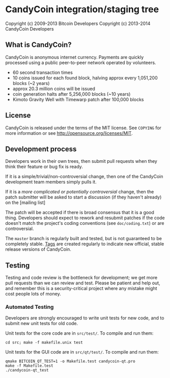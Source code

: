 CandyCoin integration/staging tree
==================================

Copyright (c) 2009-2013 Bitcoin Developers
Copyright (c) 2013-2014 CandyCoin Developers

What is CandyCoin?
------------------

CandyCoin is anonymous internet currency. Payments are quickly processed
using a public peer-to-peer network operated by volunteers.

 * 60 second transaction times
 * 10 coins issued for each found block, halving approx every 1,051,200 blocks (~2 years)
 * approx 20.3 million coins will be issued
 * coin generation halts after 5,256,000 blocks (~10 years)
 * Kimoto Gravity Well with Timewarp patch after 100,000 blocks
 
License
-------

CandyCoin is released under the terms of the MIT license. See `COPYING` for more
information or see http://opensource.org/licenses/MIT.

Development process
-------------------

Developers work in their own trees, then submit pull requests when they think
their feature or bug fix is ready.

If it is a simple/trivial/non-controversial change, then one of the CandyCoin
development team members simply pulls it.

If it is a *more complicated or potentially controversial* change, then the patch
submitter will be asked to start a discussion (if they haven't already) on the
[mailing list]

The patch will be accepted if there is broad consensus that it is a good thing.
Developers should expect to rework and resubmit patches if the code doesn't
match the project's coding conventions (see `doc/coding.txt`) or are
controversial.

The `master` branch is regularly built and tested, but is not guaranteed to be
completely stable. [Tags](https://github.com/eatsweetmoney/candycoin-official/tags) are created
regularly to indicate new official, stable release versions of CandyCoin.

Testing
-------

Testing and code review is the bottleneck for development; we get more pull
requests than we can review and test. Please be patient and help out, and
remember this is a security-critical project where any mistake might cost people
lots of money.

### Automated Testing

Developers are strongly encouraged to write unit tests for new code, and to
submit new unit tests for old code.

Unit tests for the core code are in `src/test/`. To compile and run them:

    cd src; make -f makefile.unix test

Unit tests for the GUI code are in `src/qt/test/`. To compile and run them:

    qmake BITCOIN_QT_TEST=1 -o Makefile.test candycoin-qt.pro
    make -f Makefile.test
    ./candycoin-qt_test

